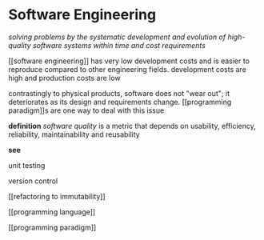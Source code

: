 # Software Engineering

_solving problems by the systematic development and evolution of high-quality software systems within time and cost requirements_

[[software engineering]] has very low development costs and is easier to reproduce compared to other engineering fields. development costs are high and production costs are low

contrastingly to physical products, software does not "wear out"; it deteriorates as its design and requirements change. [[programming paradigm]]s are one way to deal with this issue

**definition** _software quality_ is a metric that depends on usability, efficiency, reliability, maintainability and reusability

**see**

unit testing

version control

[[refactoring to immutability]]

[[programming language]]

[[programming paradigm]]
